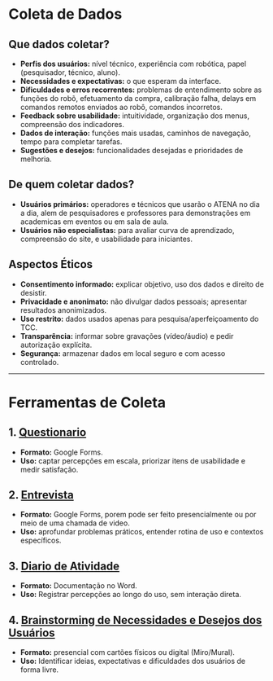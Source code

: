 # Coleta de Dados

## Que dados coletar?
- **Perfis dos usuários:** nível técnico, experiência com robótica, papel (pesquisador, técnico, aluno).  
- **Necessidades e expectativas:** o que esperam da interface.  
- **Dificuldades e erros recorrentes:** problemas de entendimento sobre as funções do robõ, efetuamento da compra, calibração falha, delays em comandos remotos enviados ao robô, comandos incorretos.  
- **Feedback sobre usabilidade:** intuitividade, organização dos menus, compreensão dos indicadores.  
- **Dados de interação:** funções mais usadas, caminhos de navegação, tempo para completar tarefas.  
- **Sugestões e desejos:** funcionalidades desejadas e prioridades de melhoria.

## De quem coletar dados?
- **Usuários primários:** operadores e técnicos que usarão o ATENA no dia a dia, alem de pesquisadores e professores para demonstrações em academicas em eventos ou em sala de aula. 
- **Usuários não especialistas:** para avaliar curva de aprendizado, compreensão do site, e usabilidade para iniciantes.

## Aspectos Éticos
- **Consentimento informado:** explicar objetivo, uso dos dados e direito de desistir.  
- **Privacidade e anonimato:** não divulgar dados pessoais; apresentar resultados anonimizados.  
- **Uso restrito:** dados usados apenas para pesquisa/aperfeiçoamento do TCC.  
- **Transparência:** informar sobre gravações (vídeo/áudio) e pedir autorização explícita.  
- **Segurança:** armazenar dados em local seguro e com acesso controlado.

---

# Ferramentas de Coleta

## 1. [Questionario](https://form.typeform.com/to/OaNexyht)
- **Formato:** Google Forms.  
- **Uso:** captar percepções em escala, priorizar itens de usabilidade e medir satisfação.  

## 2. [Entrevista](https://forms.gle/gdT93gDStwJvngGd6) 
- **Formato:** Google Forms, porem pode ser feito presencialmente ou por meio de uma chamada de video.
- **Uso:** aprofundar problemas práticos, entender rotina de uso e contextos específicos.

## 3. [Diario de Atividade](https://github.com/user-attachments/files/22618751/Diario.de.Atividade.docx) 
- **Formato:** Documentação no Word.  
- **Uso:** Registrar percepções ao longo do uso, sem interação direta.

## 4. [Brainstorming de Necessidades e Desejos dos Usuários](https://atena.contexts.online/app/board/board%2F457026b0-2292-4a2b-bd03-cfe7350010fa)  
- **Formato:** presencial com cartões físicos ou digital (Miro/Mural).  
- **Uso:** Identificar ideias, expectativas e dificuldades dos usuários de forma livre.
